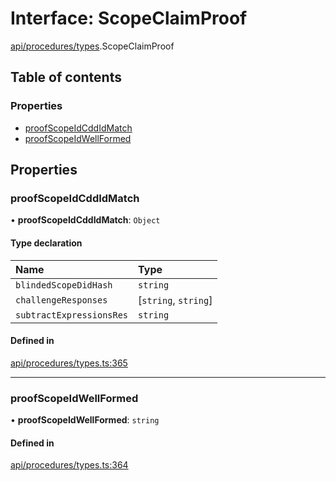 # Interface: ScopeClaimProof

[api/procedures/types](../wiki/api.procedures.types).ScopeClaimProof

## Table of contents

### Properties

- [proofScopeIdCddIdMatch](../wiki/api.procedures.types.ScopeClaimProof#proofscopeidcddidmatch)
- [proofScopeIdWellFormed](../wiki/api.procedures.types.ScopeClaimProof#proofscopeidwellformed)

## Properties

### proofScopeIdCddIdMatch

• **proofScopeIdCddIdMatch**: `Object`

#### Type declaration

| Name | Type |
| :------ | :------ |
| `blindedScopeDidHash` | `string` |
| `challengeResponses` | [`string`, `string`] |
| `subtractExpressionsRes` | `string` |

#### Defined in

[api/procedures/types.ts:365](https://github.com/PolymeshAssociation/polymesh-sdk/blob/16e8c2ca/src/api/procedures/types.ts#L365)

___

### proofScopeIdWellFormed

• **proofScopeIdWellFormed**: `string`

#### Defined in

[api/procedures/types.ts:364](https://github.com/PolymeshAssociation/polymesh-sdk/blob/16e8c2ca/src/api/procedures/types.ts#L364)

